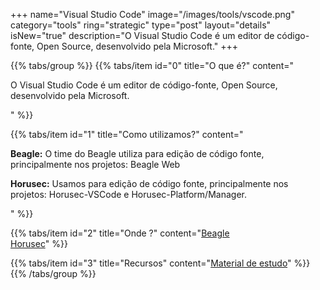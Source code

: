 +++
name="Visual Studio Code"
image="/images/tools/vscode.png"
category="tools"
ring="strategic"
type="post"
layout="details"
isNew="true"
description="O Visual Studio Code é um editor de código-fonte, Open Source, desenvolvido pela Microsoft."
+++

{{% tabs/group %}}
  {{% tabs/item id="0" title="O que é?" content="<p>O Visual Studio Code é um editor de código-fonte, Open Source, desenvolvido pela Microsoft.</p>" %}}
  
  {{% tabs/item id="1" title="Como utilizamos?" content="<p><strong>Beagle:</strong> O time do Beagle utiliza para edição de código fonte, principalmente nos projetos: Beagle Web</p><p><strong>Horusec:</strong> Usamos para edição de código fonte, principalmente nos projetos: Horusec-VSCode e Horusec-Platform/Manager.</p>" %}}
  
  {{% tabs/item id="2" title="Onde ?" content="<a href='https://usebeagle.io/' target='_blank'>Beagle</a><br /><a href='https://horusec.io/' target='_blank'>Horusec</a>" %}}

  {{% tabs/item id="3" title="Recursos" content="<a href='https://code.visualstudio.com/docs' target='_blank'>Material de estudo</a>" %}}
{{% /tabs/group %}}